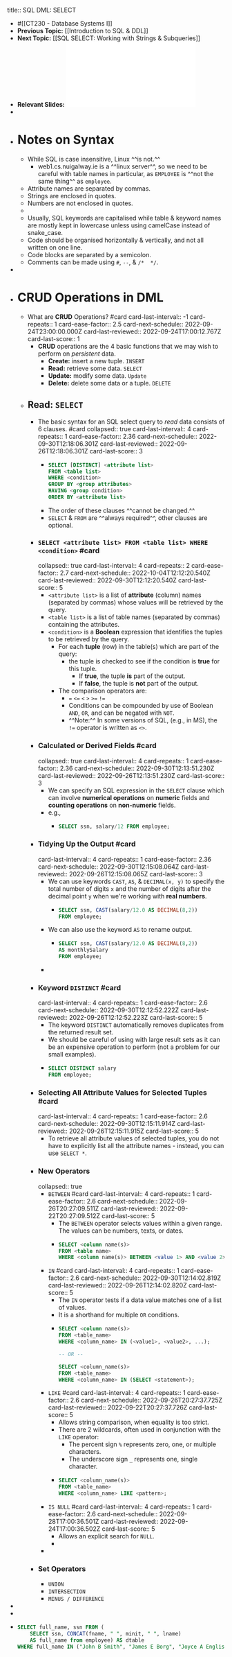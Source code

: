 title:: SQL DML: SELECT

- #[[CT230 - Database Systems I]]
- **Previous Topic:** [[Introduction to SQL & DDL]]
- **Next Topic:** [[SQL SELECT: Working with Strings & Subqueries]]
- **Relevant Slides:** ![Topic 4_DML_SQL_part1.pdf](../assets/Topic_4_DML_SQL_part1_1663680318777_0.pdf)
-
- # Notes on Syntax
	- While SQL is case insensitive, Linux ^^is not.^^
		- web1.cs.nuigalway.ie is a ^^linux server^^, so we need to be careful with table names in particular, as `EMPLOYEE` is ^^not the same thing^^ as `employee`.
	- Attribute names are separated by commas.
	- Strings are enclosed in quotes.
	- Numbers are not enclosed in  quotes.
	-
	- Usually, SQL keywords are capitalised while table & keyword names are mostly kept in lowercase unless using camelCase instead of snake_case.
	- Code should be organised horizontally & vertically, and not all written on one line.
	- Code blocks are separated by a semicolon.
	- Comments can be made using `#`, `--`, & `/*  */`.
-
- # **CRUD** Operations in DML
	- What are **CRUD** Operations? #card
	  card-last-interval:: -1
	  card-repeats:: 1
	  card-ease-factor:: 2.5
	  card-next-schedule:: 2022-09-24T23:00:00.000Z
	  card-last-reviewed:: 2022-09-24T17:00:12.767Z
	  card-last-score:: 1
		- **CRUD** operations are the 4 basic functions that we may wish to perform on *persistent* data.
			- **Create:** insert a new tuple. `INSERT`
			- **Read:** retrieve some data. `SELECT`
			- **Update:** modify some data. `Update`
			- **Delete:** delete some data or a tuple. `DELETE`
	- ## Read: `SELECT`
		- The basic syntax for an SQL select query to *read* data consists of 6 clauses. #card
		  collapsed:: true
		  card-last-interval:: 4
		  card-repeats:: 1
		  card-ease-factor:: 2.36
		  card-next-schedule:: 2022-09-30T12:18:06.301Z
		  card-last-reviewed:: 2022-09-26T12:18:06.301Z
		  card-last-score:: 3
			- ```sql
			  SELECT [DISTINCT] <attribute list>
			  FROM <table list>
			  WHERE <condition>
			  GROUP BY <group attributes>
			  HAVING <group condition>
			  ORDER BY <attribute list>
			  ```
			- The order of these clauses ^^cannot be changed.^^
			- `SELECT` & `FROM` are ^^always required^^, other clauses are optional.
		- ### `SELECT <attribute list> FROM <table list> WHERE <condition>` #card
		  collapsed:: true
		  card-last-interval:: 4
		  card-repeats:: 2
		  card-ease-factor:: 2.7
		  card-next-schedule:: 2022-10-04T12:12:20.540Z
		  card-last-reviewed:: 2022-09-30T12:12:20.540Z
		  card-last-score:: 5
			- `<attribute list>` is a list of **attribute** (column) names (separated by commas) whose values will be retrieved by the query.
			- `<table list>` is a list of table names (separated by commas) containing the attributes.
			- `<condition>` is a **Boolean** expression that identifies the tuples to be retrieved by the query.
				- For each **tuple** (row) in the table(s) which are part of the query:
					- the tuple is checked to see if the condition is **true** for this tuple.
						- If **true**, the tuple **is** part of the output.
						- If **false**, the tuple is **not** part of the output.
				- The comparison operators are:
					- `=` `<=` `<` `>` `>=` `!=`
					- Conditions can be compounded by use of Boolean `AND`, `OR`, and can be negated with `NOT`.
					- ^^Note:^^ In some versions of SQL, (e.g., in MS), the `!=` operator is written as `<>`.
		- ### Calculated or Derived Fields #card
		  collapsed:: true
		  card-last-interval:: 4
		  card-repeats:: 1
		  card-ease-factor:: 2.36
		  card-next-schedule:: 2022-09-30T12:13:51.230Z
		  card-last-reviewed:: 2022-09-26T12:13:51.230Z
		  card-last-score:: 3
			- We can specify an SQL expression in the `SELECT` clause which can involve **numerical operations** on **numeric** fields and **counting operations** on **non-numeric** fields.
			- e.g.,
				- ```sql
				  SELECT ssn, salary/12 FROM employee;
				  ```
		- ### Tidying Up the Output #card
		  card-last-interval:: 4
		  card-repeats:: 1
		  card-ease-factor:: 2.36
		  card-next-schedule:: 2022-09-30T12:15:08.064Z
		  card-last-reviewed:: 2022-09-26T12:15:08.065Z
		  card-last-score:: 3
			- We can use keywords `CAST`, `AS`, & `DECIMAL(x, y)` to specify the total number of digits `x` and the number of digits after the decimal point `y` when we're working with **real numbers**.
				- ```sql
				  SELECT ssn, CAST(salary/12.0 AS DECIMAL(8,2))
				  FROM employee;
				  ```
			- We can also use the keyword `AS` to rename output.
				- ```sql
				  SELECT ssn, CAST(salary/12.0 AS DECIMAL(8,2))
				  AS monthlySalary
				  FROM employee;
				  ```
			-
		- ### Keyword `DISTINCT` #card
		  card-last-interval:: 4
		  card-repeats:: 1
		  card-ease-factor:: 2.6
		  card-next-schedule:: 2022-09-30T12:12:52.222Z
		  card-last-reviewed:: 2022-09-26T12:12:52.223Z
		  card-last-score:: 5
			- The keyword `DISTINCT` automatically removes duplicates from the returned result set.
			- We should be careful of using with large result sets as it can be an expensive operation to perform (not a problem for our small examples).
			- ```sql
			  SELECT DISTINCT salary
			  FROM employee;
			  ```
		- ### Selecting All Attribute Values for Selected Tuples #card
		  card-last-interval:: 4
		  card-repeats:: 1
		  card-ease-factor:: 2.6
		  card-next-schedule:: 2022-09-30T12:15:11.914Z
		  card-last-reviewed:: 2022-09-26T12:15:11.915Z
		  card-last-score:: 5
			- To retrieve all attribute values of selected tuples, you do not have to explicitly list all the attribute names - instead, you can use ```SELECT *```.
		- ### New Operators
		  collapsed:: true
			- `BETWEEN` #card
			  card-last-interval:: 4
			  card-repeats:: 1
			  card-ease-factor:: 2.6
			  card-next-schedule:: 2022-09-26T20:27:09.511Z
			  card-last-reviewed:: 2022-09-22T20:27:09.512Z
			  card-last-score:: 5
				- The `BETWEEN` operator selects values within a given range. The values can be numbers, texts, or dates.
				- ```sql
				  SELECT <column name(s)>
				  FROM <table name>
				  WHERE <column name(s)> BETWEEN <value 1> AND <value 2>;
				  ```
			- `IN` #card
			  card-last-interval:: 4
			  card-repeats:: 1
			  card-ease-factor:: 2.6
			  card-next-schedule:: 2022-09-30T12:14:02.819Z
			  card-last-reviewed:: 2022-09-26T12:14:02.820Z
			  card-last-score:: 5
				- The `IN` operator tests if a data value matches one of a list of values.
				- It is a shorthand for multiple `OR` conditions.
				- ```sql
				  SELECT <column name(s)>
				  FROM <table_name>
				  WHERE <column_name> IN (<value1>, <value2>, ...); 
				  
				  -- OR --
				  
				  SELECT <column_name(s)>
				  FROM <table_name>
				  WHERE <column_name> IN (SELECT <statement>); 
				  ```
			- `LIKE` #card
			  card-last-interval:: 4
			  card-repeats:: 1
			  card-ease-factor:: 2.6
			  card-next-schedule:: 2022-09-26T20:27:37.725Z
			  card-last-reviewed:: 2022-09-22T20:27:37.726Z
			  card-last-score:: 5
				- Allows string comparison, when equality is too strict.
				- There are 2 wildcards, often used in conjunction with the `LIKE` operator:
					- The percent sign `%` represents zero, one, or multiple characters.
					- The underscore sign `_` represents one, single character.
				- ```sql
				  SELECT <column_name(s)>
				  FROM <table_name>
				  WHERE <column_name> LIKE <pattern>; 
				  ```
			- `IS NULL` #card
			  card-last-interval:: 4
			  card-repeats:: 1
			  card-ease-factor:: 2.6
			  card-next-schedule:: 2022-09-28T17:00:36.501Z
			  card-last-reviewed:: 2022-09-24T17:00:36.502Z
			  card-last-score:: 5
				- Allows an explicit search for `NULL`.
				-
			-
		- ### Set Operators
			- `UNION`
			- `INTERSECTION`
			- `MINUS / DIFFERENCE`
-
-
- ```SQL
  SELECT full_name, ssn FROM (
      SELECT ssn, CONCAT(fname, " ", minit, " ", lname)
      AS full_name from employee) AS dtable
  WHERE full_name IN ("John B Smith", "James E Borg", "Joyce A English");
  ```